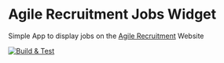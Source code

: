# Agile Recruitment Jobs Widget

Simple App to display jobs on the [Agile Recruitment](AgileRecruitmentJobsWidget) Website

[![Build & Test](https://github.com/Wizardsoft/AgileRecruitmentJobsWidget/actions/workflows/build.yml/badge.svg)](https://github.com/Wizardsoft/AgileRecruitmentJobsWidget/actions/workflows/build.yml)
